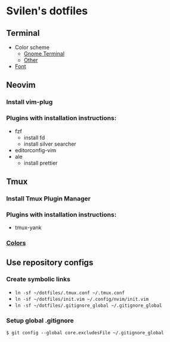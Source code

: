 # Svilen's dotfiles

## Terminal

* Color scheme
  * [Gnome Terminal](https://github.com/Mayccoll/Gogh)
  * [Other](https://github.com/morhetz/gruvbox-contrib)
* [Font](https://github.com/belluzj/fantasque-sans)

## Neovim

### Install vim-plug

### Plugins with installation instructions:

* fzf
  * install fd
  * install silver searcher
* editorconfig-vim
* ale
  * install prettier

## Tmux

### Install Tmux Plugin Manager

### Plugins with installation instructions:

* tmux-yank

### [Colors](http://sunaku.github.io/tmux-24bit-color.html#usage)

## Use repository configs

### Create symbolic links

* ```ln -sf ~/dotfiles/.tmux.conf ~/.tmux.conf```
* ```ln -sf ~/dotfiles/init.vim ~/.config/nvim/init.vim```
* ```ln -sf ~/dotfiles/.gitignore_global ~/.gitignore_global```

### Setup global .gitignore 

```$ git config --global core.excludesFile ~/.gitignore_global```
